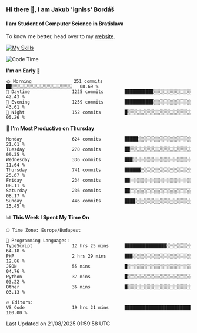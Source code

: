 ### Hi there 👋, I am Jakub 'igniss' Bordáš

#### I am Student of Computer Science in Bratislava
To know me better, head over to my [website](https://bordas.sk).

[![My Skills](https://skillicons.dev/icons?i=js,typescript,html,css,figma,svelte,vue,next,postgresql,nest,express,nodejs)](https://bordas.sk)


<!--START_SECTION:waka-->
![Code Time](http://img.shields.io/badge/Code%20Time-2%2C056%20hrs%2055%20mins-blue)

**I'm an Early 🐤** 

```text
🌞 Morning                251 commits         ██░░░░░░░░░░░░░░░░░░░░░░░   08.69 % 
🌆 Daytime                1225 commits        ███████████░░░░░░░░░░░░░░   42.43 % 
🌃 Evening                1259 commits        ███████████░░░░░░░░░░░░░░   43.61 % 
🌙 Night                  152 commits         █░░░░░░░░░░░░░░░░░░░░░░░░   05.26 % 
```
📅 **I'm Most Productive on Thursday** 

```text
Monday                   624 commits         █████░░░░░░░░░░░░░░░░░░░░   21.61 % 
Tuesday                  270 commits         ██░░░░░░░░░░░░░░░░░░░░░░░   09.35 % 
Wednesday                336 commits         ███░░░░░░░░░░░░░░░░░░░░░░   11.64 % 
Thursday                 741 commits         ██████░░░░░░░░░░░░░░░░░░░   25.67 % 
Friday                   234 commits         ██░░░░░░░░░░░░░░░░░░░░░░░   08.11 % 
Saturday                 236 commits         ██░░░░░░░░░░░░░░░░░░░░░░░   08.17 % 
Sunday                   446 commits         ████░░░░░░░░░░░░░░░░░░░░░   15.45 % 
```


📊 **This Week I Spent My Time On** 

```text
🕑︎ Time Zone: Europe/Budapest

💬 Programming Languages: 
TypeScript               12 hrs 25 mins      ████████████████░░░░░░░░░   64.18 % 
PHP                      2 hrs 29 mins       ███░░░░░░░░░░░░░░░░░░░░░░   12.86 % 
JSON                     55 mins             █░░░░░░░░░░░░░░░░░░░░░░░░   04.76 % 
Python                   37 mins             █░░░░░░░░░░░░░░░░░░░░░░░░   03.22 % 
Other                    36 mins             █░░░░░░░░░░░░░░░░░░░░░░░░   03.13 % 

🔥 Editors: 
VS Code                  19 hrs 21 mins      █████████████████████████   100.00 % 
```


 Last Updated on 21/08/2025 01:59:58 UTC
<!--END_SECTION:waka-->
